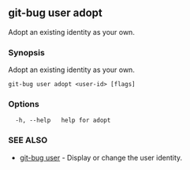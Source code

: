 ## git-bug user adopt

Adopt an existing identity as your own.

### Synopsis

Adopt an existing identity as your own.

```
git-bug user adopt <user-id> [flags]
```

### Options

```
  -h, --help   help for adopt
```

### SEE ALSO

* [git-bug user](git-bug_user.md)	 - Display or change the user identity.

